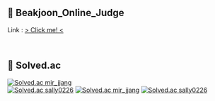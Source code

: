 ## 👯 Beakjoon_Online_Judge
Link : [ > Click me! <](https://acmicpc.net)

<br>

## 🏅 Solved.ac
<div align="left">
  
  [![Solved.ac mir_jjang](http://mazassumnida.wtf/api/v2/generate_badge?boj=mir_jjang)](https://solved.ac/mir_jjang)  
  [![Solved.ac sally0226](http://mazassumnida.wtf/api/v2/generate_badge?boj=sally0226)](https://solved.ac/sally0226)
  [![Solved.ac mir_jjang](http://mazassumnida.wtf/api/generate_badge?boj=mir_jjang)](https://solved.ac/mir_jjang)
  [![Solved.ac sally0226](http://mazassumnida.wtf/api/generate_badge?boj=sally0226)](https://solved.ac/sally0226)
</div>
